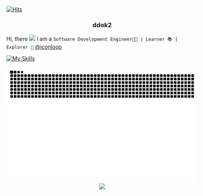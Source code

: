 [//]: # ([![Actions Status]&#40;https://github.com/ddok2/ddok2/workflows/Todoist%20Readme/badge.svg&#41;]&#40;https://github.com/ddok2/ddok2/actions&#41;)

[//]: # ([![Actions Status]&#40;https://github.com/ddok2/ddok2/workflows/wakatime-stats/badge.svg&#41;]&#40;https://github.com/ddok2/ddok2/actions&#41;)
[![Hits](https://hits.seeyoufarm.com/api/count/incr/badge.svg?url=https%3A%2F%2Fgithub.com%2Fddok2&count_bg=%23FF9595&title_bg=%23555555&icon=github.svg&icon_color=%23FFFFFF&title=hits&edge_flat=false)](https://hits.seeyoufarm.com)

<!-- ![visitors](https://visitor-badge.laobi.icu/badge?page_id=ddok2.ddok2) -->

<div align="center">
    <h3>ddok2</h3>
</div>

Hi, there <img src="https://raw.githubusercontent.com/MartinHeinz/MartinHeinz/master/wave.gif" width="3%">
I am a `Software Development Engineer🧑‍💻 | Learner 📚 | Explorer 🔎` [@iconloop](https://github.com/iconloop)

[![My Skills](https://skillicons.dev/icons?i=go,js,ts,py,express,react,svelte,jquery,pug,mongodb,mysql,redis,aws,docker,kubernetes)](https://skillicons.dev)

<div align="center">
    <a href="https://ddok2.github.io" target="_blank" title="Snake eats commits!">
        <img width="700" src="https://raw.githubusercontent.com/ddok2/ddok2/master/assets/snake.svg" />
    </a>
    <a href="https://ddok2.github.io" target="_blank" title="GitHub metrics!">
        <img width="500" src="https://raw.githubusercontent.com/ddok2/ddok2/master/assets/metrics.svg" />
    </a>
    <a href="https://ddok2.github.io" target="_blank" title="WakaTime metrics!">
        <img width="900" src="https://raw.githubusercontent.com/ddok2/ddok2/master/assets/assets/metrics.plugin.wakatime.svg" />
    </a>
</div>
